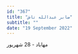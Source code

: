 ```yaml
---
id: "367"
title: "صابر عبدالله تاش"
subtitle: ""
date: "19 September 2022"
---
```


مهاباد - 28 شهریور 
